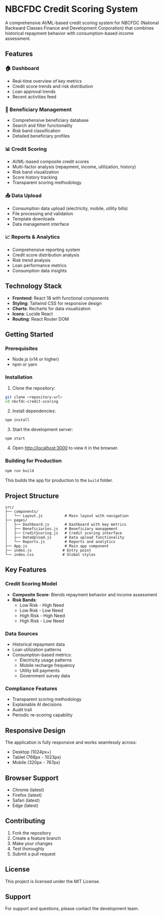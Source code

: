 # NBCFDC Credit Scoring System

A comprehensive AI/ML-based credit scoring system for NBCFDC (National Backward Classes Finance and Development Corporation) that combines historical repayment behavior with consumption-based income assessment.

## Features

### 🏠 Dashboard
- Real-time overview of key metrics
- Credit score trends and risk distribution
- Loan approval trends
- Recent activities feed

### 👥 Beneficiary Management
- Comprehensive beneficiary database
- Search and filter functionality
- Risk band classification
- Detailed beneficiary profiles

### 📊 Credit Scoring
- AI/ML-based composite credit scores
- Multi-factor analysis (repayment, income, utilization, history)
- Risk band visualization
- Score history tracking
- Transparent scoring methodology

### 📤 Data Upload
- Consumption data upload (electricity, mobile, utility bills)
- File processing and validation
- Template downloads
- Data management interface

### 📈 Reports & Analytics
- Comprehensive reporting system
- Credit score distribution analysis
- Risk trend analysis
- Loan performance metrics
- Consumption data insights

## Technology Stack

- **Frontend**: React 18 with functional components
- **Styling**: Tailwind CSS for responsive design
- **Charts**: Recharts for data visualization
- **Icons**: Lucide React
- **Routing**: React Router DOM

## Getting Started

### Prerequisites
- Node.js (v14 or higher)
- npm or yarn

### Installation

1. Clone the repository:
```bash
git clone <repository-url>
cd nbcfdc-credit-scoring
```

2. Install dependencies:
```bash
npm install
```

3. Start the development server:
```bash
npm start
```

4. Open [http://localhost:3000](http://localhost:3000) to view it in the browser.

### Building for Production

```bash
npm run build
```

This builds the app for production to the `build` folder.

## Project Structure

```
src/
├── components/
│   └── Layout.js          # Main layout with navigation
├── pages/
│   ├── Dashboard.js       # Dashboard with key metrics
│   ├── Beneficiaries.js   # Beneficiary management
│   ├── CreditScoring.js   # Credit scoring interface
│   ├── DataUpload.js      # Data upload functionality
│   └── Reports.js         # Reports and analytics
├── App.js                 # Main app component
├── index.js              # Entry point
└── index.css             # Global styles
```

## Key Features

### Credit Scoring Model
- **Composite Score**: Blends repayment behavior and income assessment
- **Risk Bands**: 
  - Low Risk - High Need
  - Low Risk - Low Need
  - High Risk - High Need
  - High Risk - Low Need

### Data Sources
- Historical repayment data
- Loan utilization patterns
- Consumption-based metrics:
  - Electricity usage patterns
  - Mobile recharge frequency
  - Utility bill payments
  - Government survey data

### Compliance Features
- Transparent scoring methodology
- Explainable AI decisions
- Audit trail
- Periodic re-scoring capability

## Responsive Design

The application is fully responsive and works seamlessly across:
- Desktop (1024px+)
- Tablet (768px - 1023px)
- Mobile (320px - 767px)

## Browser Support

- Chrome (latest)
- Firefox (latest)
- Safari (latest)
- Edge (latest)

## Contributing

1. Fork the repository
2. Create a feature branch
3. Make your changes
4. Test thoroughly
5. Submit a pull request

## License

This project is licensed under the MIT License.

## Support

For support and questions, please contact the development team.
